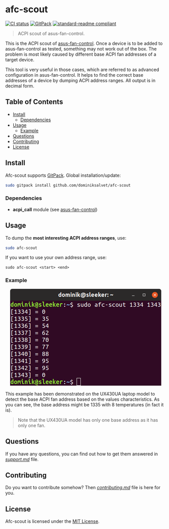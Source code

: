 # afc-scout

[![CI status](https://github.com/dominiksalvet/afc-scout/workflows/CI/badge.svg)](https://github.com/dominiksalvet/afc-scout/commits)
[![GitPack](https://img.shields.io/badge/-GitPack-571997)](https://github.com/dominiksalvet/gitpack)
[![standard-readme compliant](https://img.shields.io/badge/readme_style-standard-brightgreen.svg)](https://github.com/RichardLitt/standard-readme)

> ACPI scout of asus-fan-control.

This is the ACPI scout of [asus-fan-control](https://github.com/dominiksalvet/asus-fan-control). Once a device is to be added to asus-fan-control as tested, something may not work out of the box. The problem is most likely caused by different base ACPI fan addresses of a target device.

This tool is very useful in those cases, which are referred to as advanced configuration in asus-fan-control. It helps to find the correct base addresses of a device by dumping ACPI address ranges. All output is in decimal form.

## Table of Contents

* [Install](#install)
  * [Dependencies](#dependencies)
* [Usage](#usage)
  * [Example](#example)
* [Questions](#questions)
* [Contributing](#contributing)
* [License](#license)

## Install

Afc-scout supports [GitPack](https://github.com/dominiksalvet/gitpack). Global installation/update:

```sh
sudo gitpack install github.com/dominiksalvet/afc-scout
```

### Dependencies

* **acpi_call** module (see [asus-fan-control](https://github.com/dominiksalvet/asus-fan-control))

## Usage

To dump the **most interesting ACPI address ranges**, use:

```sh
sudo afc-scout
```

If you want to use your own address range, use:

```
sudo afc-scout <start> <end>
```

### Example

<p align="center">
    <img src="img/example.png" alt="afc-scout example">
</p>

This example has been demonstrated on the UX430UA laptop model to detect the base ACPI fan address based on the values characteristics. As you can see, the base address might be 1335 with 8 temperatures (in fact it is).

> Note that the UX430UA model has only one base address as it has only one fan.

## Questions

If you have any questions, you can find out how to get them answered in [*support.md*](support.md) file.

## Contributing

Do you want to contribute somehow? Then [*contributing.md*](contributing.md) file is here for you.

## License

Afc-scout is licensed under the [MIT License](license).
